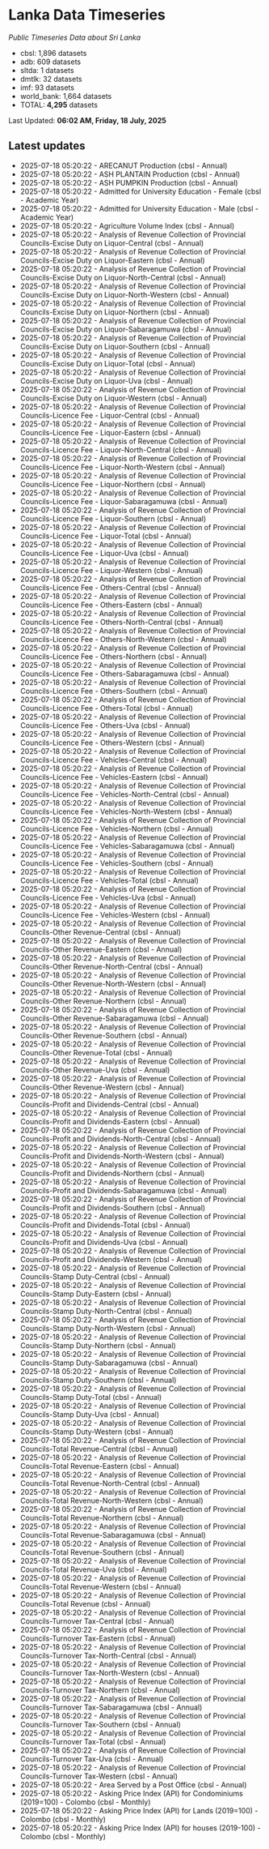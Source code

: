 # Lanka Data Timeseries
*Public Timeseries Data about Sri Lanka*

* cbsl: 1,896 datasets
* adb: 609 datasets
* sltda: 1 datasets
* dmtlk: 32 datasets
* imf: 93 datasets
* world_bank: 1,664 datasets
* TOTAL: **4,295** datasets

Last Updated: **06:02 AM, Friday, 18 July, 2025**

## Latest updates

* 2025-07-18 05:20:22 - ARECANUT Production (cbsl - Annual)
* 2025-07-18 05:20:22 - ASH PLANTAIN Production (cbsl - Annual)
* 2025-07-18 05:20:22 - ASH PUMPKIN Production (cbsl - Annual)
* 2025-07-18 05:20:22 - Admitted for University Education - Female (cbsl - Academic Year)
* 2025-07-18 05:20:22 - Admitted for University Education - Male (cbsl - Academic Year)
* 2025-07-18 05:20:22 - Agriculture Volume Index (cbsl - Annual)
* 2025-07-18 05:20:22 - Analysis of Revenue Collection of Provincial Councils-Excise Duty on Liquor-Central (cbsl - Annual)
* 2025-07-18 05:20:22 - Analysis of Revenue Collection of Provincial Councils-Excise Duty on Liquor-Eastern (cbsl - Annual)
* 2025-07-18 05:20:22 - Analysis of Revenue Collection of Provincial Councils-Excise Duty on Liquor-North-Central (cbsl - Annual)
* 2025-07-18 05:20:22 - Analysis of Revenue Collection of Provincial Councils-Excise Duty on Liquor-North-Western (cbsl - Annual)
* 2025-07-18 05:20:22 - Analysis of Revenue Collection of Provincial Councils-Excise Duty on Liquor-Northern (cbsl - Annual)
* 2025-07-18 05:20:22 - Analysis of Revenue Collection of Provincial Councils-Excise Duty on Liquor-Sabaragamuwa (cbsl - Annual)
* 2025-07-18 05:20:22 - Analysis of Revenue Collection of Provincial Councils-Excise Duty on Liquor-Southern (cbsl - Annual)
* 2025-07-18 05:20:22 - Analysis of Revenue Collection of Provincial Councils-Excise Duty on Liquor-Total (cbsl - Annual)
* 2025-07-18 05:20:22 - Analysis of Revenue Collection of Provincial Councils-Excise Duty on Liquor-Uva (cbsl - Annual)
* 2025-07-18 05:20:22 - Analysis of Revenue Collection of Provincial Councils-Excise Duty on Liquor-Western (cbsl - Annual)
* 2025-07-18 05:20:22 - Analysis of Revenue Collection of Provincial Councils-Licence Fee - Liquor-Central (cbsl - Annual)
* 2025-07-18 05:20:22 - Analysis of Revenue Collection of Provincial Councils-Licence Fee - Liquor-Eastern (cbsl - Annual)
* 2025-07-18 05:20:22 - Analysis of Revenue Collection of Provincial Councils-Licence Fee - Liquor-North-Central (cbsl - Annual)
* 2025-07-18 05:20:22 - Analysis of Revenue Collection of Provincial Councils-Licence Fee - Liquor-North-Western (cbsl - Annual)
* 2025-07-18 05:20:22 - Analysis of Revenue Collection of Provincial Councils-Licence Fee - Liquor-Northern (cbsl - Annual)
* 2025-07-18 05:20:22 - Analysis of Revenue Collection of Provincial Councils-Licence Fee - Liquor-Sabaragamuwa (cbsl - Annual)
* 2025-07-18 05:20:22 - Analysis of Revenue Collection of Provincial Councils-Licence Fee - Liquor-Southern (cbsl - Annual)
* 2025-07-18 05:20:22 - Analysis of Revenue Collection of Provincial Councils-Licence Fee - Liquor-Total (cbsl - Annual)
* 2025-07-18 05:20:22 - Analysis of Revenue Collection of Provincial Councils-Licence Fee - Liquor-Uva (cbsl - Annual)
* 2025-07-18 05:20:22 - Analysis of Revenue Collection of Provincial Councils-Licence Fee - Liquor-Western (cbsl - Annual)
* 2025-07-18 05:20:22 - Analysis of Revenue Collection of Provincial Councils-Licence Fee - Others-Central (cbsl - Annual)
* 2025-07-18 05:20:22 - Analysis of Revenue Collection of Provincial Councils-Licence Fee - Others-Eastern (cbsl - Annual)
* 2025-07-18 05:20:22 - Analysis of Revenue Collection of Provincial Councils-Licence Fee - Others-North-Central (cbsl - Annual)
* 2025-07-18 05:20:22 - Analysis of Revenue Collection of Provincial Councils-Licence Fee - Others-North-Western (cbsl - Annual)
* 2025-07-18 05:20:22 - Analysis of Revenue Collection of Provincial Councils-Licence Fee - Others-Northern (cbsl - Annual)
* 2025-07-18 05:20:22 - Analysis of Revenue Collection of Provincial Councils-Licence Fee - Others-Sabaragamuwa (cbsl - Annual)
* 2025-07-18 05:20:22 - Analysis of Revenue Collection of Provincial Councils-Licence Fee - Others-Southern (cbsl - Annual)
* 2025-07-18 05:20:22 - Analysis of Revenue Collection of Provincial Councils-Licence Fee - Others-Total (cbsl - Annual)
* 2025-07-18 05:20:22 - Analysis of Revenue Collection of Provincial Councils-Licence Fee - Others-Uva (cbsl - Annual)
* 2025-07-18 05:20:22 - Analysis of Revenue Collection of Provincial Councils-Licence Fee - Others-Western (cbsl - Annual)
* 2025-07-18 05:20:22 - Analysis of Revenue Collection of Provincial Councils-Licence Fee - Vehicles-Central (cbsl - Annual)
* 2025-07-18 05:20:22 - Analysis of Revenue Collection of Provincial Councils-Licence Fee - Vehicles-Eastern (cbsl - Annual)
* 2025-07-18 05:20:22 - Analysis of Revenue Collection of Provincial Councils-Licence Fee - Vehicles-North-Central (cbsl - Annual)
* 2025-07-18 05:20:22 - Analysis of Revenue Collection of Provincial Councils-Licence Fee - Vehicles-North-Western (cbsl - Annual)
* 2025-07-18 05:20:22 - Analysis of Revenue Collection of Provincial Councils-Licence Fee - Vehicles-Northern (cbsl - Annual)
* 2025-07-18 05:20:22 - Analysis of Revenue Collection of Provincial Councils-Licence Fee - Vehicles-Sabaragamuwa (cbsl - Annual)
* 2025-07-18 05:20:22 - Analysis of Revenue Collection of Provincial Councils-Licence Fee - Vehicles-Southern (cbsl - Annual)
* 2025-07-18 05:20:22 - Analysis of Revenue Collection of Provincial Councils-Licence Fee - Vehicles-Total (cbsl - Annual)
* 2025-07-18 05:20:22 - Analysis of Revenue Collection of Provincial Councils-Licence Fee - Vehicles-Uva (cbsl - Annual)
* 2025-07-18 05:20:22 - Analysis of Revenue Collection of Provincial Councils-Licence Fee - Vehicles-Western (cbsl - Annual)
* 2025-07-18 05:20:22 - Analysis of Revenue Collection of Provincial Councils-Other Revenue-Central (cbsl - Annual)
* 2025-07-18 05:20:22 - Analysis of Revenue Collection of Provincial Councils-Other Revenue-Eastern (cbsl - Annual)
* 2025-07-18 05:20:22 - Analysis of Revenue Collection of Provincial Councils-Other Revenue-North-Central (cbsl - Annual)
* 2025-07-18 05:20:22 - Analysis of Revenue Collection of Provincial Councils-Other Revenue-North-Western (cbsl - Annual)
* 2025-07-18 05:20:22 - Analysis of Revenue Collection of Provincial Councils-Other Revenue-Northern (cbsl - Annual)
* 2025-07-18 05:20:22 - Analysis of Revenue Collection of Provincial Councils-Other Revenue-Sabaragamuwa (cbsl - Annual)
* 2025-07-18 05:20:22 - Analysis of Revenue Collection of Provincial Councils-Other Revenue-Southern (cbsl - Annual)
* 2025-07-18 05:20:22 - Analysis of Revenue Collection of Provincial Councils-Other Revenue-Total (cbsl - Annual)
* 2025-07-18 05:20:22 - Analysis of Revenue Collection of Provincial Councils-Other Revenue-Uva (cbsl - Annual)
* 2025-07-18 05:20:22 - Analysis of Revenue Collection of Provincial Councils-Other Revenue-Western (cbsl - Annual)
* 2025-07-18 05:20:22 - Analysis of Revenue Collection of Provincial Councils-Profit and Dividends-Central (cbsl - Annual)
* 2025-07-18 05:20:22 - Analysis of Revenue Collection of Provincial Councils-Profit and Dividends-Eastern (cbsl - Annual)
* 2025-07-18 05:20:22 - Analysis of Revenue Collection of Provincial Councils-Profit and Dividends-North-Central (cbsl - Annual)
* 2025-07-18 05:20:22 - Analysis of Revenue Collection of Provincial Councils-Profit and Dividends-North-Western (cbsl - Annual)
* 2025-07-18 05:20:22 - Analysis of Revenue Collection of Provincial Councils-Profit and Dividends-Northern (cbsl - Annual)
* 2025-07-18 05:20:22 - Analysis of Revenue Collection of Provincial Councils-Profit and Dividends-Sabaragamuwa (cbsl - Annual)
* 2025-07-18 05:20:22 - Analysis of Revenue Collection of Provincial Councils-Profit and Dividends-Southern (cbsl - Annual)
* 2025-07-18 05:20:22 - Analysis of Revenue Collection of Provincial Councils-Profit and Dividends-Total (cbsl - Annual)
* 2025-07-18 05:20:22 - Analysis of Revenue Collection of Provincial Councils-Profit and Dividends-Uva (cbsl - Annual)
* 2025-07-18 05:20:22 - Analysis of Revenue Collection of Provincial Councils-Profit and Dividends-Western (cbsl - Annual)
* 2025-07-18 05:20:22 - Analysis of Revenue Collection of Provincial Councils-Stamp Duty-Central (cbsl - Annual)
* 2025-07-18 05:20:22 - Analysis of Revenue Collection of Provincial Councils-Stamp Duty-Eastern (cbsl - Annual)
* 2025-07-18 05:20:22 - Analysis of Revenue Collection of Provincial Councils-Stamp Duty-North-Central (cbsl - Annual)
* 2025-07-18 05:20:22 - Analysis of Revenue Collection of Provincial Councils-Stamp Duty-North-Western (cbsl - Annual)
* 2025-07-18 05:20:22 - Analysis of Revenue Collection of Provincial Councils-Stamp Duty-Northern (cbsl - Annual)
* 2025-07-18 05:20:22 - Analysis of Revenue Collection of Provincial Councils-Stamp Duty-Sabaragamuwa (cbsl - Annual)
* 2025-07-18 05:20:22 - Analysis of Revenue Collection of Provincial Councils-Stamp Duty-Southern (cbsl - Annual)
* 2025-07-18 05:20:22 - Analysis of Revenue Collection of Provincial Councils-Stamp Duty-Total (cbsl - Annual)
* 2025-07-18 05:20:22 - Analysis of Revenue Collection of Provincial Councils-Stamp Duty-Uva (cbsl - Annual)
* 2025-07-18 05:20:22 - Analysis of Revenue Collection of Provincial Councils-Stamp Duty-Western (cbsl - Annual)
* 2025-07-18 05:20:22 - Analysis of Revenue Collection of Provincial Councils-Total Revenue-Central (cbsl - Annual)
* 2025-07-18 05:20:22 - Analysis of Revenue Collection of Provincial Councils-Total Revenue-Eastern (cbsl - Annual)
* 2025-07-18 05:20:22 - Analysis of Revenue Collection of Provincial Councils-Total Revenue-North-Central (cbsl - Annual)
* 2025-07-18 05:20:22 - Analysis of Revenue Collection of Provincial Councils-Total Revenue-North-Western (cbsl - Annual)
* 2025-07-18 05:20:22 - Analysis of Revenue Collection of Provincial Councils-Total Revenue-Northern (cbsl - Annual)
* 2025-07-18 05:20:22 - Analysis of Revenue Collection of Provincial Councils-Total Revenue-Sabaragamuwa (cbsl - Annual)
* 2025-07-18 05:20:22 - Analysis of Revenue Collection of Provincial Councils-Total Revenue-Southern (cbsl - Annual)
* 2025-07-18 05:20:22 - Analysis of Revenue Collection of Provincial Councils-Total Revenue-Uva (cbsl - Annual)
* 2025-07-18 05:20:22 - Analysis of Revenue Collection of Provincial Councils-Total Revenue-Western (cbsl - Annual)
* 2025-07-18 05:20:22 - Analysis of Revenue Collection of Provincial Councils-Total Revenue (cbsl - Annual)
* 2025-07-18 05:20:22 - Analysis of Revenue Collection of Provincial Councils-Turnover Tax-Central (cbsl - Annual)
* 2025-07-18 05:20:22 - Analysis of Revenue Collection of Provincial Councils-Turnover Tax-Eastern (cbsl - Annual)
* 2025-07-18 05:20:22 - Analysis of Revenue Collection of Provincial Councils-Turnover Tax-North-Central (cbsl - Annual)
* 2025-07-18 05:20:22 - Analysis of Revenue Collection of Provincial Councils-Turnover Tax-North-Western (cbsl - Annual)
* 2025-07-18 05:20:22 - Analysis of Revenue Collection of Provincial Councils-Turnover Tax-Northern (cbsl - Annual)
* 2025-07-18 05:20:22 - Analysis of Revenue Collection of Provincial Councils-Turnover Tax-Sabaragamuwa (cbsl - Annual)
* 2025-07-18 05:20:22 - Analysis of Revenue Collection of Provincial Councils-Turnover Tax-Southern (cbsl - Annual)
* 2025-07-18 05:20:22 - Analysis of Revenue Collection of Provincial Councils-Turnover Tax-Total (cbsl - Annual)
* 2025-07-18 05:20:22 - Analysis of Revenue Collection of Provincial Councils-Turnover Tax-Uva (cbsl - Annual)
* 2025-07-18 05:20:22 - Analysis of Revenue Collection of Provincial Councils-Turnover Tax-Western (cbsl - Annual)
* 2025-07-18 05:20:22 - Area Served by a Post Office (cbsl - Annual)
* 2025-07-18 05:20:22 - Asking Price Index (API) for Condominiums (2019=100) - Colombo (cbsl - Monthly)
* 2025-07-18 05:20:22 - Asking Price Index (API) for Lands (2019=100) - Colombo (cbsl - Monthly)
* 2025-07-18 05:20:22 - Asking Price Index (API) for houses (2019-100) - Colombo (cbsl - Monthly)